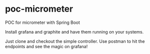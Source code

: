 # poc-micrometer
POC for micrometer with Spring Boot

Install grafana and graphite and have them running on your systems.

Just clone and checkout the simple controller. Use postman to hit the endpoints and see the magic on grafana!
